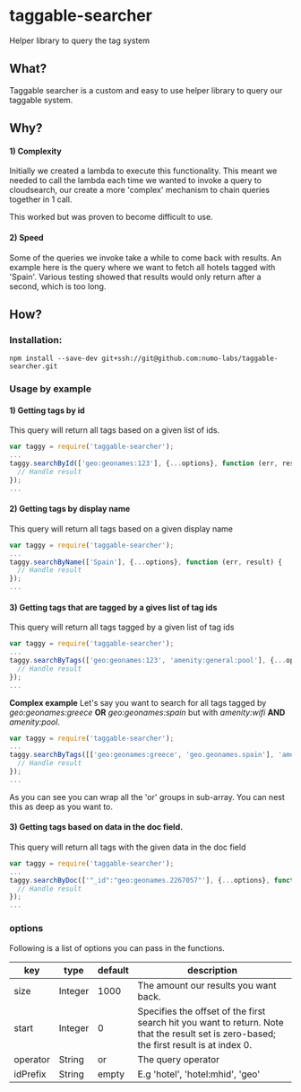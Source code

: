 # taggable-searcher
Helper library to query the tag system

## What?
Taggable searcher is a custom and easy to use helper library to query our taggable system.

## Why?
#### 1) Complexity
Initially we  created a lambda to execute this functionality. This meant we needed to call the lambda each time we wanted to invoke a query to cloudsearch, our create a more 'complex' mechanism to chain queries together in 1 call.

This worked but was proven to become difficult to use.

#### 2) Speed
Some of the queries we invoke take a while to come back with results. An example here is  the query where we want to fetch all hotels tagged with 'Spain'. Various testing showed that results would only return after a second, which is too long.

## How?
### Installation:

`npm install --save-dev git+ssh://git@github.com:numo-labs/taggable-searcher.git`

### Usage by example
#### 1) Getting tags by id
This query will return all tags based on a given list of ids.

```js
var taggy = require('taggable-searcher');
...
taggy.searchById(['geo:geonames:123'], {...options}, function (err, result) {
  // Handle result
});
...
```

#### 2) Getting tags by display name
This query will return all tags based on a given display name

```js
var taggy = require('taggable-searcher');
...
taggy.searchByName(['Spain'], {...options}, function (err, result) {
  // Handle result
});
...
```

#### 3) Getting tags that are tagged by a gives list of tag ids
This query will return all tags tagged by a given list of tag ids

```js
var taggy = require('taggable-searcher');
...
taggy.searchByTags(['geo:geonames:123', 'amenity:general:pool'], {...options}, function (err, result) {
  // Handle result
});
...
```

**Complex example**
Let's say you want to search for all tags tagged by _geo:geonames:greece_ **OR** _geo:geonames:spain_ but with _amenity:wifi_ **AND** _amenity:pool_.

```js
var taggy = require('taggable-searcher');
...
taggy.searchByTags([['geo:geonames:greece', 'geo.geonames.spain'], 'amenity:wifi', 'amenity:pool'], { operator: 'and'}, function (err, result) {
  // Handle result
});
...
```
As you can see you can wrap all the 'or' groups in sub-array. You can nest this as deep as you want to.

#### 3) Getting tags based on data in the doc field.
This query will return all tags with the given data in the doc field

```js
var taggy = require('taggable-searcher');
...
taggy.searchByDoc(['"_id":"geo:geonames.2267057"'], {...options}, function (err, result) {
  // Handle result
});
...
```

### options
Following is a list of options you can pass in the functions.

| key | type | default | description |
| --- | ---- | ------- | ----------- |
| size | Integer | 1000 | The amount our results you want back. |
| start | Integer | 0 | Specifies the offset of the first search hit you want to return. Note that the result set is zero-based; the first result is at index 0. |
| operator | String | or | The query operator |
| idPrefix | String | empty | E.g 'hotel', 'hotel:mhid', 'geo' |
